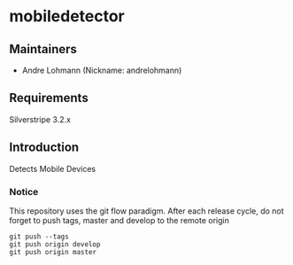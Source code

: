 # mobiledetector

## Maintainers

 * Andre Lohmann (Nickname: andrelohmann)
  <lohmann dot andre at googlemail dot com>

## Requirements

Silverstripe 3.2.x

## Introduction

Detects Mobile Devices

### Notice
This repository uses the git flow paradigm.
After each release cycle, do not forget to push tags, master and develop to the remote origin
```
git push --tags
git push origin develop
git push origin master
```